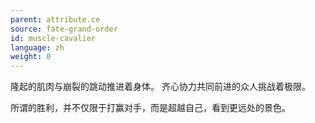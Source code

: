 ```yaml
---
parent: attribute.ce
source: fate-grand-order
id: muscle-cavalier
language: zh
weight: 0
---
```


隆起的肌肉与崩裂的跳动推进着身体。
齐心协力共同前进的众人挑战着极限。

所谓的胜利，并不仅限于打赢对手，而是超越自己，看到更远处的景色。
